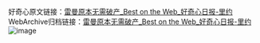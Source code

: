好奇心原文链接：[雷曼原本无需破产_Best on the Web_好奇心日报-里约](https://www.qdaily.com/articles/2718.html)
WebArchive归档链接：[雷曼原本无需破产_Best on the Web_好奇心日报-里约](http://web.archive.org/web/20190623151342/https://www.qdaily.com/articles/2718.html)
![image](http://ww3.sinaimg.cn/large/007d5XDply1g3v6g8ilrqj30u02s9wzc)